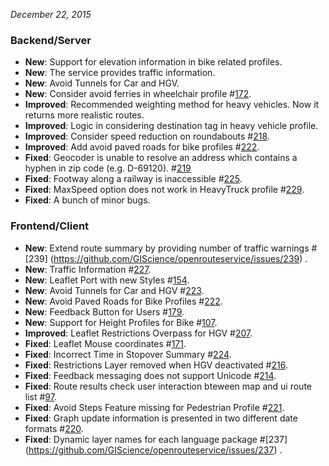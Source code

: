 *December 22, 2015*

### Backend/Server

-  **New**: Support for elevation information in bike related profiles.
-  **New**: The service provides traffic information.
-  **New**: Avoid Tunnels for Car and HGV.
-  **New**: Consider avoid ferries in wheelchair profile #[172](https://github.com/GIScience/openrouteservice/issues/172). 
-  **Improved**: Recommended weighting method for heavy vehicles. Now it returns more realistic routes.
-  **Improved**: Logic in considering destination tag in heavy vehicle profile.
-  **Improved**: Consider speed reduction on roundabouts  #[218](https://github.com/GIScience/openrouteservice/issues/218).
-  **Improved**: Add avoid paved roads for bike profiles #[222](https://github.com/GIScience/openrouteservice/issues/222).
-  **Fixed**: Geocoder is unable to resolve an address which contains a hyphen in zip code (e.g. D-69120). #[219](https://github.com/GIScience/openrouteservice/issues/219)
-  **Fixed**: Footway along a railway is inaccessible #[225](https://github.com/GIScience/openrouteservice/issues/225).
-  **Fixed**: MaxSpeed option does not work in HeavyTruck profile #[229](https://github.com/GIScience/openrouteservice/issues/229).
-  **Fixed**: A bunch of minor bugs.

### Frontend/Client 

-  **New**: Extend route summary by providing number of traffic warnings #[239] (https://github.com/GIScience/openrouteservice/issues/239) .
-  **New**: Traffic Information #[227](https://github.com/GIScience/openrouteservice/issues/227).
-  **New**: Leaflet Port with new Styles #[154](https://github.com/GIScience/openrouteservice/issues/154).
-  **New**: Avoid Tunnels for Car and HGV #[223](https://github.com/GIScience/openrouteservice/issues/223).
-  **New**: Avoid Paved Roads for Bike Profiles #[222](https://github.com/GIScience/openrouteservice/issues/222).
-  **New**: Feedback Button for Users #[179](https://github.com/GIScience/openrouteservice/issues/179).
-  **New**: Support for Height Profiles for Bike #[107](https://github.com/GIScience/openrouteservice/issues/107).
-  **Improved**: Leaflet Restrictions Overpass for HGV #[207](https://github.com/GIScience/openrouteservice/pull/207).
-  **Fixed**: Leaflet Mouse coordinates #[171](https://github.com/GIScience/openrouteservice/issues/236).
-  **Fixed**: Incorrect Time in Stopover Summary #[224](https://github.com/GIScience/openrouteservice/issues/224).
-  **Fixed**: Restrictions Layer removed when HGV deactivated #[216](https://github.com/GIScience/openrouteservice/issues/216).
-  **Fixed**: Feedback messaging does not support Unicode #[214](https://github.com/GIScience/openrouteservice/issues/214).
-  **Fixed**: Route results check user interaction bteween map and ui route list #[97](https://github.com/GIScience/openrouteservice/issues/97).
-  **Fixed**: Avoid Steps Feature missing for Pedestrian Profile #[221](https://github.com/GIScience/openrouteservice/issues/221).
-  **Fixed**: Graph update information is presented in two different date formats #[220](https://github.com/GIScience/openrouteservice/issues/220).
-  **Fixed**: Dynamic layer names for each language package #[237] (https://github.com/GIScience/openrouteservice/issues/237) .







